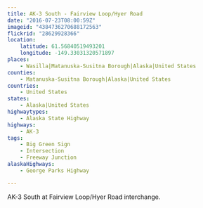 ```yaml
---
title: AK-3 South - Fairview Loop/Hyer Road
date: "2016-07-23T08:00:59Z"
imageid: "4384736270688172563"
flickrid: "28629928366"
location:
    latitude: 61.56840519493201
    longitude: -149.33031320571897
places:
    - Wasilla|Matanuska-Susitna Borough|Alaska|United States
counties:
    - Matanuska-Susitna Borough|Alaska|United States
countries:
    - United States
states:
    - Alaska|United States
highwaytypes:
    - Alaska State Highway
highways:
    - AK-3
tags:
    - Big Green Sign
    - Intersection
    - Freeway Junction
alaskaHighways:
    - George Parks Highway

---
```

AK-3 South at Fairview Loop/Hyer Road interchange.
